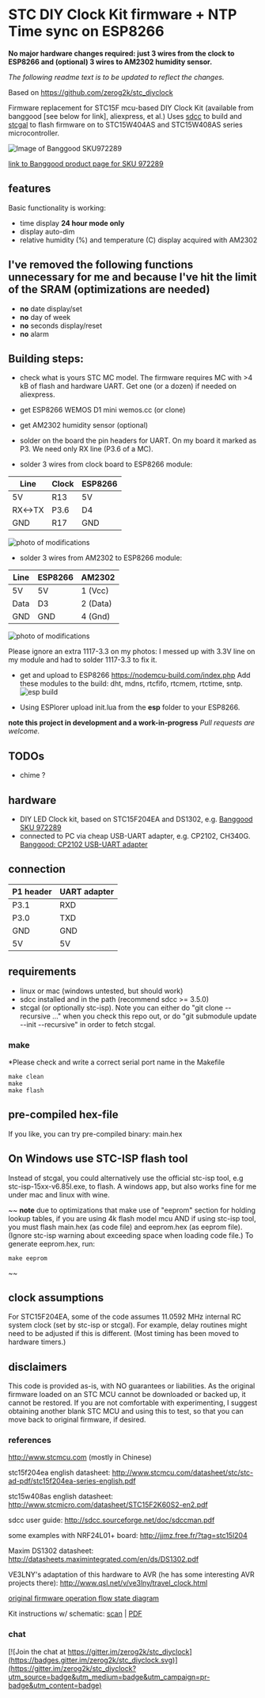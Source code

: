 # STC DIY Clock Kit firmware + NTP Time sync on ESP8266

**No major hardware changes required: just 3 wires from the clock to ESP8266 and (optional) 3 wires to AM2302 humidity sensor.**

*The following readme text is to be updated to reflect the changes.*

Based on https://github.com/zerog2k/stc_diyclock

Firmware replacement for STC15F mcu-based DIY Clock Kit (available from banggood [see below for link], aliexpress, et al.) Uses [sdcc](http://sdcc.sf.net) to build and [stcgal](https://github.com/grigorig/stcgal) to flash firmware on to STC15W404AS and STC15W408AS series microcontroller.

![Image of Banggood SKU972289](http://img.banggood.com/thumb/large/2014/xiemeijuan/03/SKU203096/A3.jpg?p=WX0407753399201409DA)

[link to Banggood product page for SKU 972289](http://www.banggood.com/DIY-4-Digit-LED-Electronic-Clock-Kit-Temperature-Light-Control-Version-p-972289.html?p=WX0407753399201409DA)


## features
Basic functionality is working:
* time display **24 hour mode only**
* display auto-dim
* relative humidity (%) and temperature (C) display acquired with AM2302

## I've removed the following functions unnecessary for me and because I've hit the limit of the SRAM (optimizations are needed)
* **no** date display/set
* **no** day of week
* **no** seconds display/reset
* **no** alarm


## Building steps:

* check what is yours STC MC model. The firmware requires MC with >4 kB of flash and hardware UART. Get one (or a dozen) if needed on aliexpress.

* get ESP8266 WEMOS D1 mini wemos.cc (or clone)
* get AM2302 humidity sensor (optional)

* solder on the board the pin headers for UART. On my board it marked as P3. We need only RX line (P3.6 of a MC). 

* solder 3 wires from clock board to ESP8266 module:

| Line	  | Clock	| ESP8266 |
|---------|-------|---------| 
|  5V	    |  R13	| 5V	    |
| RX<->TX	| P3.6	| D4	    |
| GND     | R17   | GND     |

![photo of modifications](https://raw.githubusercontent.com/onivan/stc_diyclock-ntp/master/photos/20190115_134737.jpg)

* solder 3 wires from AM2302 to ESP8266 module:

| Line	| ESP8266 | AM2302   |
|-------|---------|----------| 
| 5V	  | 5V      | 1 (Vcc)  |
| Data	| D3      | 2 (Data) |
| GND   | GND     | 4 (Gnd)  |

![photo of modifications](https://raw.githubusercontent.com/onivan/stc_diyclock-ntp/master/photos/20190115_134638.jpg)

Please ignore an extra 1117-3.3 on my photos: I messed up with 3.3V line on my module and had to solder 1117-3.3 to fix it.

* get and upload to ESP8266
https://nodemcu-build.com/index.php
Add these modules to the build: dht, mdns, rtcfifo, rtcmem, rtctime, sntp.
![esp build](https://raw.githubusercontent.com/onivan/stc_diyclock-ntp/master/photos/NodeMCU-custom-builds.png)

* Using ESPlorer upload init.lua from the **esp** folder to your ESP8266.



**note this project in development and a work-in-progress**
*Pull requests are welcome.*

## TODOs
* chime ?



## hardware

* DIY LED Clock kit, based on STC15F204EA and DS1302, e.g. [Banggood SKU 972289](http://www.banggood.com/DIY-4-Digit-LED-Electronic-Clock-Kit-Temperature-Light-Control-Version-p-972289.html?p=WX0407753399201409DA)
* connected to PC via cheap USB-UART adapter, e.g. CP2102, CH340G. [Banggood: CP2102 USB-UART adapter](http://www.banggood.com/CJMCU-CP2102-USB-To-TTLSerial-Module-UART-STC-Downloader-p-970993.html?p=WX0407753399201409DA)

## connection
| P1 header | UART adapter |
|-----------|--------------|
| P3.1      | RXD          |
| P3.0      | TXD          |
| GND       | GND          |
| 5V        | 5V           |

## requirements
* linux or mac (windows untested, but should work)
* sdcc installed and in the path (recommend sdcc >= 3.5.0)
* stcgal (or optionally stc-isp). Note you can either do "git clone --recursive ..." when you check this repo out, or do "git submodule update --init --recursive" in order to fetch stcgal.

### make

*Please check and write a correct serial port name in the Makefile

```
make clean
make
make flash
```

## pre-compiled hex-file
If you like, you can try pre-compiled binary: main.hex

## On Windows use STC-ISP flash tool
Instead of stcgal, you could alternatively use the official stc-isp tool, e.g stc-isp-15xx-v6.85I.exe, to flash.
A windows app, but also works fine for me under mac and linux with wine.

~~
**note** due to optimizations that make use of "eeprom" section for holding lookup tables, if you are using 4k flash model mcu AND if using stc-isp tool, you must flash main.hex (as code file) and eeprom.hex (as eeprom file). (Ignore stc-isp warning about exceeding space when loading code file.)
To generate eeprom.hex, run:
```
make eeprom
```
~~

## clock assumptions
For STC15F204EA, some of the code assumes 11.0592 MHz internal RC system clock (set by stc-isp or stcgal).
For example, delay routines might need to be adjusted if this is different. (Most timing has been moved to hardware timers.)

## disclaimers
This code is provided as-is, with NO guarantees or liabilities.
As the original firmware loaded on an STC MCU cannot be downloaded or backed up, it cannot be restored. If you are not comfortable with experimenting, I suggest obtaining another blank STC MCU and using this to test, so that you can move back to original firmware, if desired.

### references
http://www.stcmcu.com (mostly in Chinese)

stc15f204ea english datasheet:
http://www.stcmcu.com/datasheet/stc/stc-ad-pdf/stc15f204ea-series-english.pdf

stc15w408as english datasheet:
http://www.stcmicro.com/datasheet/STC15F2K60S2-en2.pdf

sdcc user guide:
http://sdcc.sourceforge.net/doc/sdccman.pdf

some examples with NRF24L01+ board:
http://jjmz.free.fr/?tag=stc15l204

Maxim DS1302 datasheet:
http://datasheets.maximintegrated.com/en/ds/DS1302.pdf

VE3LNY's adaptation of this hardware to AVR (he has some interesting AVR projects there):
http://www.qsl.net/v/ve3lny/travel_clock.html

[original firmware operation flow state diagram](docs/DIY_LED_Clock_operation_original.png)

Kit instructions w/ schematic: [scan](docs/DIY_LED_Clock.png) | [PDF](http://img.banggood.com/file/products/20170116024635SKU203096.pdf)


### chat
[![Join the chat at https://gitter.im/zerog2k/stc_diyclock](https://badges.gitter.im/zerog2k/stc_diyclock.svg)](https://gitter.im/zerog2k/stc_diyclock?utm_source=badge&utm_medium=badge&utm_campaign=pr-badge&utm_content=badge)


